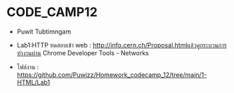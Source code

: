 # CODE_CAMP12

- Puwit Tubtimngam

- Lab1:HTTP  ทดสอบเข้า web : http://info.cern.ch/Proposal.htmlแล้วดูกระบวนการทำงานผ่าน Chrome Developer Tools - Networks

- ไฟล์งาน : https://github.com/Puwizz/Homework_codecamp_12/tree/main/1-HTML/Lab1